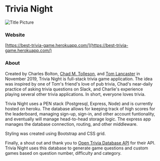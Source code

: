 # Trivia Night
![Title Picture](/title.jpg)

### Website
[https://best-trivia-game.herokuapp.com/](https://best-trivia-game.herokuapp.com/)

### About
Created by Charles Bolton, [Chad M. Tolleson](https://github.com/tollesonpdx), and [Tom Lancaster](https://github.com/tlan2) in November 2019, Trivia Night is full-stack trivia game application. The idea was inspired by one of Tom's friend's love of pub trivia, Chad's near-daily practice of asking trivia questions on Slack, and Charlie's experience playing several other trivia applications. In short, everyone loves trivia. 

Trivia Night uses a PEN stack (Postgresql, Express, Node) and is currently hosted on heroku. The database allows for keeping track of high scores for the leaderboard, managing sign-up, sign-in, and other account funtionality, and eventually will manage head-to-head storage logic. The express app manages the database connection, routing, and other middleware. 

Styling was created using Bootstrap and CSS grid. 

Finally, a shout out and thank you to [Open Trivia Database API](https://opentdb.com/) for their API. Trivia Night uses this database to generate game questions and custom games based on question number, difficulty and category. 



